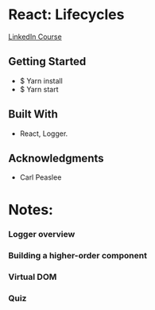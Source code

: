# React: Lifecycles
[LinkedIn Course](https://www.linkedin.com/learning/react-lifecycles/welcome)

## Getting Started
- $ Yarn install
- $ Yarn start

## Built With
- React, Logger.

## Acknowledgments
- Carl Peaslee

# Notes:
### Logger overview


### Building a higher-order component

### Virtual DOM

### Quiz
